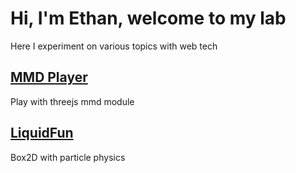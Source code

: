 # Hi, I'm Ethan, welcome to my lab
Here I experiment on various topics with web tech

## [MMD Player](https://etherealchain.github.io/mmdMeiko)
Play with threejs mmd module

## [LiquidFun](https://etherealchain.github.io/liquidFunTest)
Box2D with particle physics
